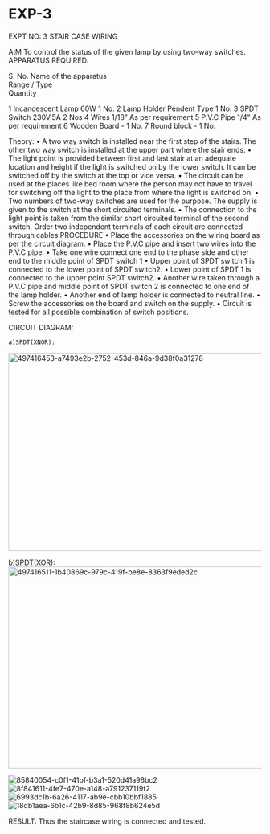 # EXP-3
EXPT NO: 3				STAIR CASE WIRING                     

 
AIM
 To control the status of the given lamp by using two–way switches. 
APPARATUS REQUIRED:

S. No.
Name of the apparatus	
Range / Type	
Quantity

1	Incandescent Lamp	60W	1 No.
2	Lamp Holder	Pendent Type	1 No.
3	SPDT Switch	230V,5A	2 Nos
4	Wires	1/18”	As per requirement
5	P.V.C Pipe	1/4"	As per requirement
6	Wooden Board	-	1 No.
7	Round block	-	1 No.


Theory:
•	A two way switch is installed near the first step of the stairs. The other two way switch is installed at the upper part where the stair ends.
•	The light point is provided between first and last stair at an adequate location and height if the light is switched on by the lower switch. It can be switched off by the switch at the top or vice versa.
•	The circuit can be used at the places like bed room where the person may  not  have  to  travel for switching off the light to the place from where the light is switched on.
•	Two  numbers  of  two-way  switches  are  used  for  the  purpose.  The supply is given to the switch at the short circuited terminals.
•	The  connection  to  the  light  point  is  taken  from  the  similar  short circuited  terminal  of  the   second  switch.   Order  two  independent terminals of each circuit are connected through  cables 
PROCEDURE
•  Place the accessories on the wiring board as per the circuit diagram.
•  Place the P.V.C pipe and insert two wires into the P.V.C pipe.
•	Take one wire connect one end to the phase side and other end to the middle point of SPDT switch 1
•  Upper point of SPDT switch 1 is connected to the lower point of SPDT
switch2.
•  Lower point of SPDT 1 is connected to the upper point SPDT switch2.
•	Another wire taken through a P.V.C pipe and middle point of SPDT switch 2 is connected to one end of the lamp holder.
•  Another end of lamp holder is connected to neutral line.
•  Screw the accessories on the board and switch on the supply.
•  Circuit is tested for all possible combination of switch positions.


CIRCUIT DIAGRAM: 

	a)SPDT(XNOR):
<img width="775" height="395" alt="497416453-a7493e2b-2752-453d-846a-9d38f0a31278" src="https://github.com/user-attachments/assets/0a009c7b-23e4-416e-bed2-4c33618996e7" />

b)SPDT(XOR):
<img width="798" height="402" alt="497416511-1b40869c-979c-419f-be8e-8363f9eded2c" src="https://github.com/user-attachments/assets/e465f112-99d3-4673-b5f1-cdb2e31d6e8a" />

![85840054-c0f1-41bf-b3a1-520d41a96bc2](https://github.com/user-attachments/assets/32ae4609-e6e6-4f18-878c-0bf7838fba77)
![8f841611-4fe7-470e-a148-a791237119f2](https://github.com/user-attachments/assets/818208c8-1a64-471c-9a43-f08a41fbb5ae)
![6993dc1b-6a26-4117-ab9e-cbb10bbf1885](https://github.com/user-attachments/assets/6efa6461-84c2-4417-bdc0-6894f2b9ad95)
![18db1aea-6b1c-42b9-8d85-968f8b624e5d](https://github.com/user-attachments/assets/a6e39635-210d-4aad-860c-0efe5b98ca0a)



RESULT:
Thus the staircase wiring is connected and tested.
